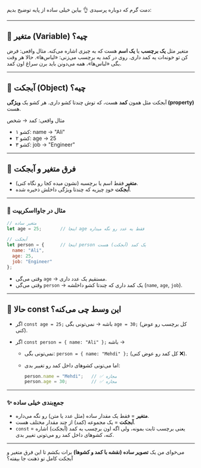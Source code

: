 <div dir:rtl>
دمت گرم که دوباره پرسیدی 👌
بیاین خیلی ساده از پایه توضیح بدیم:

---

## 🔹 متغیر (Variable) چیه؟

متغیر مثل **یک برچسب** یا **یک اسم** هست که به چیزی اشاره می‌کنه.
مثال واقعی:
فرض کن تو خونه‌ات یه کمد داری. روی در کمد یه برچسب می‌زنی: «لباس‌ها».
حالا هر وقت بگی «لباس‌ها»، همه می‌دونن باید برن سراغ اون کمد.

---

## 🔹 آبجکت (Object) چیه؟

آبجکت مثل همون **کمد** هست، که توش چندتا کشو داری.
هر کشو یک **ویژگی (property)** هست.

مثال واقعی:
کمد → شخص

* کشو ۱: name → "Ali"
* کشو ۲: age → 25
* کشو ۳: job → "Engineer"

---

## 📌 فرق متغیر و آبجکت

* **متغیر** فقط اسم یا برچسبه (نشون میده کجا رو نگاه کنی).
* **آبجکت** خودِ چیزیه که چندتا ویژگی داخلش ذخیره شده.

---

### 🔹 مثال در جاوااسکریپت

```js
// متغیر ساده
let age = 25;       // اینجا age فقط یه عدد رو نگه میداره

// آبجکت
let person = {      // اینجا person یک کمد (آبجکت) هست
  name: "Ali",
  age: 25,
  job: "Engineer"
};
```

* وقتی می‌گی `age` → مستقیم یک عدد داری.
* وقتی می‌گی `person` → یک کمد داری که چندتا کشو داخلشه (`name`, `age`, `job`).

---

## 🔹 حالا const این وسط چی می‌کنه؟

* اگر `const age = 25;` باشه → نمی‌تونی بگی `age = 30;` (کل برچسب رو عوض کنی).
* اگر `const person = { name: "Ali" };` باشه →

  * نمی‌تونی بگی: `person = { name: "Mehdi" };` (کل کمد رو عوض کنی ❌).
  * اما می‌تونی کشوهای داخل کمد رو تغییر بدی:

    ```js
    person.name = "Mehdi";   // ✅ مجازه
    person.age = 30;         // ✅ مجازه
    ```

---

### ✨ جمع‌بندی خیلی ساده

* **متغیر** = فقط یک مقدار ساده (مثل عدد یا متن) رو نگه می‌داره.
* **آبجکت** = یک مجموعه (کمد) از چند مقدار مختلف هست.
* `const` = یعنی برچسب ثابت بمونه، ولی اگه اون برچسب به کمد (آبجکت) اشاره کنه، کشوهای داخل کمد رو می‌تونی تغییر بدی.

---

می‌خوای من یک **تصویر ساده (نقشه با کمد و کشوها)** برات بکشم تا این فرق متغیر و آبجکت کامل تو ذهنت جا بیفته؟


</div>